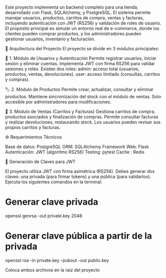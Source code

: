 Este proyecto implementa un backend completo para una tienda, desarrollado con Flask, SQLAlchemy, y PostgreSQL.
El sistema permite manejar usuarios, productos, carritos de compra, ventas y facturas, incluyendo autenticación con JWT (RS256) y validación de roles de usuario.
El propósito principal es simular un entorno real de e-commerce, donde los clientes pueden comprar productos, y los administradores pueden gestionar usuarios, inventario y facturación.

🧩 Arquitectura del Proyecto
El proyecto se divide en 3 módulos principales:

🔐 1. Módulo de Usuarios y Autenticación
Permite registrar usuarios, iniciar sesión y eliminar cuentas.
Implementa JWT con firma RS256 para validar sesiones y roles.
Existen dos roles:
admin: acceso total (usuarios, productos, ventas, devoluciones).
user: acceso limitado (consultas, carritos y compras).

🏷️ 2. Módulo de Productos
Permite crear, actualizar, consultar y eliminar productos.
Mantiene sincronización del stock con el módulo de ventas.
Solo accesible por administradores para modificaciones.


🛒 3. Módulo de Ventas (Carritos y Facturas)
Gestiona carritos de compra, productos asociados y finalización de compras.
Permite consultar facturas y realizar devoluciones, restaurando stock.
Los usuarios pueden revisar sus propios carritos y facturas.


⚙️ Requerimientos Técnicos

Base de datos: PostgreSQL
ORM: SQLAlchemy
Framework Web: Flask
Autenticación: JWT (algoritmo RS256)
Testing: pytest
Cache : Redis

🔑 Generación de Claves para JWT

El proyecto utiliza JWT con firma asimétrica (RS256).
Debes generar dos claves: una privada (para firmar tokens) y una pública (para validarlos).
Ejecuta los siguientes comandos en la terminal:

# Generar clave privada
openssl genrsa -out private.key 2048

# Generar clave pública a partir de la privada
openssl rsa -in private.key -pubout -out public.key

Coloca ambos archivos en la raíz del proyecto